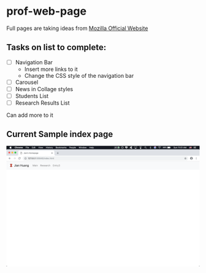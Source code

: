 # prof-web-page

Full pages are taking ideas from [Mozilla Official Website](https://www.mozilla.org/en-US/)
## Tasks on list to complete:
- [ ] Navigation Bar
  - Insert more links to it
  - Change the CSS style of the navigation bar
- [ ] Carousel
- [ ] News in Collage styles
- [ ] Students List
- [ ] Research Results List

Can add more to it

## Current Sample index page
![alt sample page](https://github.com/span14/prof-web-page/blob/master/sample.png) 
